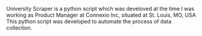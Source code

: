University Scraper is a python script which was develoved at the time I was working as Product Manager at Connexio Inc, situated at St. Louis, MO, USA
This python script was developed to automate the process of data collection. 

